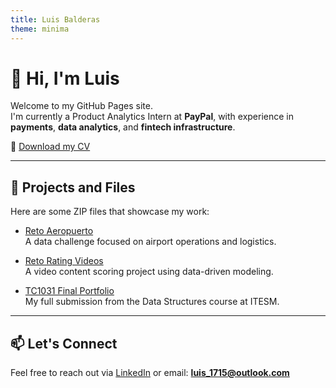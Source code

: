 ```yaml
---
title: Luis Balderas
theme: minima
---
```


# 👋 Hi, I'm Luis

Welcome to my GitHub Pages site.  
I'm currently a Product Analytics Intern at **PayPal**, with experience in **payments**, **data analytics**, and **fintech infrastructure**.

📄 [Download my CV](Luis_Balderas_CV.pdf)

---

## 🚀 Projects and Files

Here are some ZIP files that showcase my work:

- [Reto Aeropuerto](Reto_Aeropuerto-20221101T223744Z-001.zip)  
  A data challenge focused on airport operations and logistics.

- [Reto Rating Videos](Reto_RatingVideos.zip)  
  A video content scoring project using data-driven modeling.

- [TC1031 Final Portfolio](TC1031%28Portafolio_Final%29-Luis%20Balderas.zip)  
  My full submission from the Data Structures course at ITESM.

---

## 📫 Let's Connect

Feel free to reach out via [LinkedIn](https://www.linkedin.com/in/luisbalderassanchez) or email: **luis_1715@outlook.com**
